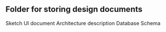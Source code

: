 ## Folder for storing design documents

Sketch UI document
Architecture description
Database Schema
